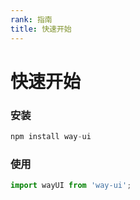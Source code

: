 ```yaml
---
rank: 指南
title: 快速开始
---
```


# 快速开始

### 安装

```js
npm install way-ui
```


### 使用

```javascript
import wayUI from 'way-ui';
```
